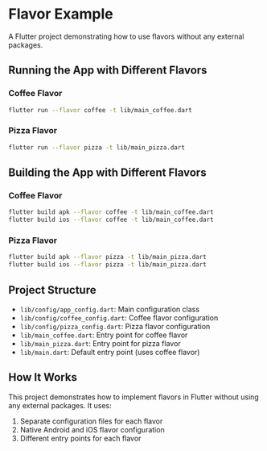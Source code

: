 # Flavor Example

A Flutter project demonstrating how to use flavors without any external packages.

## Running the App with Different Flavors

### Coffee Flavor
```bash
flutter run --flavor coffee -t lib/main_coffee.dart
```

### Pizza Flavor
```bash
flutter run --flavor pizza -t lib/main_pizza.dart
```

## Building the App with Different Flavors

### Coffee Flavor
```bash
flutter build apk --flavor coffee -t lib/main_coffee.dart
flutter build ios --flavor coffee -t lib/main_coffee.dart
```

### Pizza Flavor
```bash
flutter build apk --flavor pizza -t lib/main_pizza.dart
flutter build ios --flavor pizza -t lib/main_pizza.dart
```

## Project Structure

- `lib/config/app_config.dart`: Main configuration class
- `lib/config/coffee_config.dart`: Coffee flavor configuration
- `lib/config/pizza_config.dart`: Pizza flavor configuration
- `lib/main_coffee.dart`: Entry point for coffee flavor
- `lib/main_pizza.dart`: Entry point for pizza flavor
- `lib/main.dart`: Default entry point (uses coffee flavor)

## How It Works

This project demonstrates how to implement flavors in Flutter without using any external packages. It uses:

1. Separate configuration files for each flavor
2. Native Android and iOS flavor configuration
3. Different entry points for each flavor
